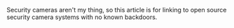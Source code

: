 Security cameras aren't my thing, so this article is for linking to open source security camera systems with no known backdoors.
